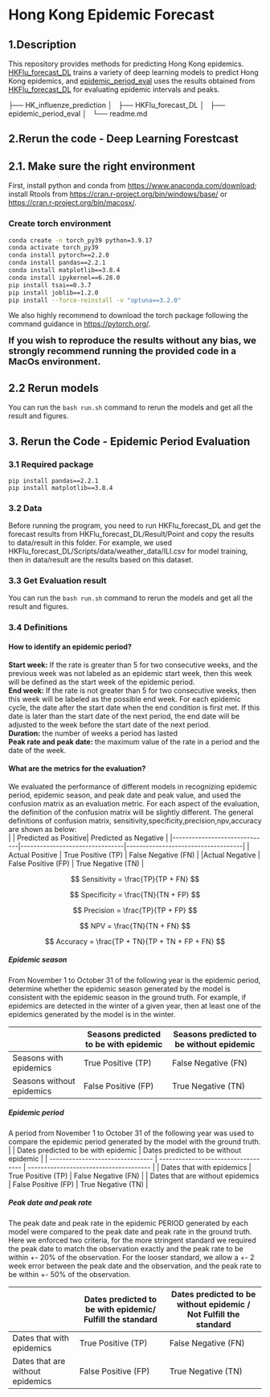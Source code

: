 # Hong Kong Epidemic Forecast

## 1.Description

This repository provides methods for predicting Hong Kong epidemics. [HKFlu_forecast_DL](HKFlu_forecast_DL) trains a variety of deep learning models to predict Hong Kong epidemics, and [epidemic_period_eval](epidemic_period_eval)  uses the results obtained from [HKFlu_forecast_DL](HKFlu_forecast_DL) for evaluating epidemic intervals and peaks.

├── HK_influenze_prediction
│   ├── HKFlu_forecast_DL
│   ├── epidemic_period_eval
│   └── readme.md

## 2.Rerun the code - Deep Learning Forestcast

## 2.1. Make sure the right environment

First, install python and conda from https://www.anaconda.com/download; install Rtools from https://cran.r-project.org/bin/windows/base/ or https://cran.r-project.org/bin/macosx/.

### Create torch environment

```bash
conda create -n torch_py39 python=3.9.17
conda activate torch_py39
conda install pytorch==2.2.0
conda install pandas==2.2.1
conda install matplotlib==3.8.4
conda install ipykernel==6.28.0
pip install tsai==0.3.7
pip install joblib==1.2.0
pip install --force-reinstall -v "optuna==3.2.0"
```

We also highly recommend to download the torch package following the command guidance in https://pytorch.org/.

<font size=4>**If you wish to reproduce the results without any bias, we strongly recommend running the provided code in a MacOs environment.**</font>

## 2.2 Rerun models

You can run the `bash run.sh` command to rerun the models and get all the result and figures.



## 3. Rerun the Code - Epidemic Period Evaluation

### 3.1 Required package
```angular2html
pip install pandas==2.2.1
pip install matplotlib==3.8.4
```

### 3.2 Data

Before running the program, you need to run HKFlu_forecast_DL and get the forecast results from HKFlu_forecast_DL/Result/Point and copy the results to data/result in this folder. For example, we used HKFlu_forecast_DL/Scripts/data/weather_data/ILI.csv for model training, then in data/result are the results based on this dataset.

### 3.3 Get Evaluation result

You can run the `bash run.sh` command to rerun the models and get all the result and figures.

### 3.4 Definitions
#### How to identify an epidemic period?
**Start week:** If the rate is greater than 5 for two consecutive weeks, and the previous week was not labeled as an epidemic start week, then this week will be defined as the start week of the epidemic period. <br>
**End week:** If the rate is not greater than 5 for two consecutive weeks, then this week will be labeled as the possible end week. For each epidemic cycle, the date after the start date when the end condition is first met. If this date is later than the start date of the next period, the end date will be adjusted to the week before the start date of the next period.<br>
**Duration:** the number of weeks a period has lasted<br>
**Peak rate and peak date:** the maximum value of the rate in a period and the date of the week.<br>

#### What are the metrics for the evaluation?
We evaluated the performance of different models in recognizing epidemic period, epidemic season, and peak date and peak value, and used the confusion matrix as an evaluation metric. For each aspect of the evaluation, the definition of the confusion matrix will be slightly different. The general definitions of confusion matrix, sensitivity,specificity,precision,npv,accuracy are shown as below:<br>
|                              | Predicted as Positive| Predicted as Negative |
|------------------------------|--------------------------------|------------------------------------|
| Actual Positive       | True Positive (TP)             | False Negative (FN)                |
|Actual Negative     | False Positive (FP)            | True Negative (TN)                 |

$$
Sensitivity = \frac{TP}{TP + FN}
$$

$$
Specificity = \frac{TN}{TN + FP}
$$

$$
Precision = \frac{TP}{TP + FP}
$$

$$
NPV = \frac{TN}{TN + FN}
$$

$$
Accuracy = \frac{TP + TN}{TP + TN + FP + FN}
$$



##### Epidemic season

From November 1 to October 31 of the following year is the epidemic period, determine whether the epidemic season generated by the model is consistent with the epidemic season in the ground truth. For example, if epidemics are detected in the winter of a given year, then at least one of the epidemics generated by the model is in the winter.

|                           | Seasons predicted to be with epidemic | Seasons predicted to be without epidemic |
| ------------------------- | ------------------------------------- | ---------------------------------------- |
| Seasons with epidemics    | True Positive (TP)                    | False Negative (FN)                      |
| Seasons without epidemics | False Positive (FP)                   | True Negative (TN)                       |

##### Epidemic period

A period from November 1 to October 31 of the following year was used to compare the epidemic period generated by the model with the ground truth.<br>
|                                  | Dates predicted to be with epidemic | Dates predicted to be without epidemic |
| -------------------------------- | ----------------------------------- | -------------------------------------- |
| Dates that with epidemics        | True Positive (TP)                  | False Negative (FN)                    |
| Dates that are without epidemics | False Positive (FP)                 | True Negative (TN)                     |

##### Peak date and peak rate

The peak date and peak rate in the epidemic PERIOD generated by each model were compared to the peak date and peak rate in the ground truth. Here we enforced two criteria, for the more stringent standard we required the peak date to match the observation exactly and the peak rate to be within +- 20% of the observation. For the looser standard, we allow a +- 2 week error between the peak date and the observation, and the peak rate to be within +- 50% of the observation.

|                                  | Dates predicted to be with epidemic/ Fulfill  the standard | Dates predicted to be without epidemic / Not Fulfill  the standard |
| -------------------------------- | ---------------------------------------------------------- | ------------------------------------------------------------ |
| Dates that with epidemics        | True Positive (TP)                                         | False Negative (FN)                                          |
| Dates that are without epidemics | False Positive (FP)                                        | True Negative (TN)                                           |





